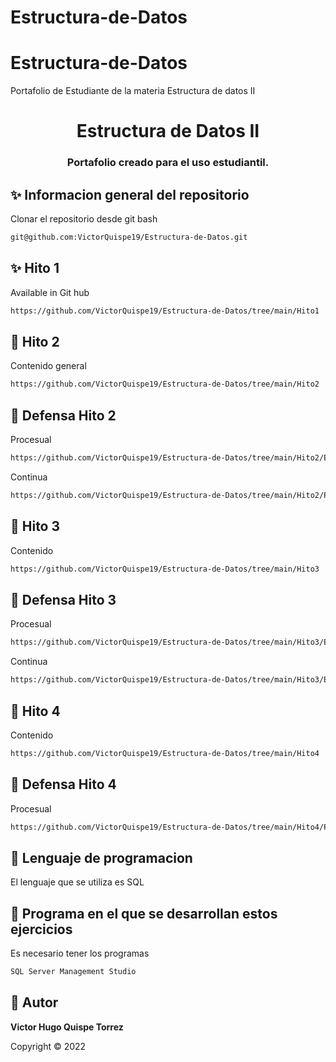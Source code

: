 # Estructura-de-Datos
# Estructura-de-Datos
Portafolio de Estudiante de la materia Estructura de datos II
<h1 align="center">Estructura de Datos II</h1>
<h3 align="center">Portafolio creado para el uso estudiantil.</h3>

## ✨ Informacion general del repositorio

Clonar el repositorio desde git bash
```sh
git@github.com:VictorQuispe19/Estructura-de-Datos.git
```
## ✨ Hito 1

Available in Git hub

```sh
https://github.com/VictorQuispe19/Estructura-de-Datos/tree/main/Hito1
```

## 🚀 Hito 2

Contenido general

```sh
https://github.com/VictorQuispe19/Estructura-de-Datos/tree/main/Hito2
```
## 🚀 Defensa Hito 2
Procesual
```sh
https://github.com/VictorQuispe19/Estructura-de-Datos/tree/main/Hito2/Ev.%20Procesual
```
Continua
```sh
https://github.com/VictorQuispe19/Estructura-de-Datos/tree/main/Hito2/Procesual/H2Defensa
```
## 📖 Hito 3

Contenido

```sh
https://github.com/VictorQuispe19/Estructura-de-Datos/tree/main/Hito3
```
## 🚀 Defensa Hito 3
Procesual
```sh
https://github.com/VictorQuispe19/Estructura-de-Datos/tree/main/Hito3/EV.PROCESUAL
```
Continua
```sh
https://github.com/VictorQuispe19/Estructura-de-Datos/tree/main/Hito3/EV%20CONTINUA/Defensa_Pilas_Hito3
```
## 📖 Hito 4

Contenido

```sh
https://github.com/VictorQuispe19/Estructura-de-Datos/tree/main/Hito4
```
## 🚀 Defensa Hito 4
Procesual
```sh
https://github.com/VictorQuispe19/Estructura-de-Datos/tree/main/Hito4/Procesual
```
## 📖 Lenguaje de programacion

El lenguaje que se utiliza es SQL

## 📖 Programa en el que se desarrollan estos ejercicios

Es necesario tener los programas 

```sh
SQL Server Management Studio
```

## 👤 Autor

**Victor Hugo Quispe Torrez**

Copyright © 2022 
